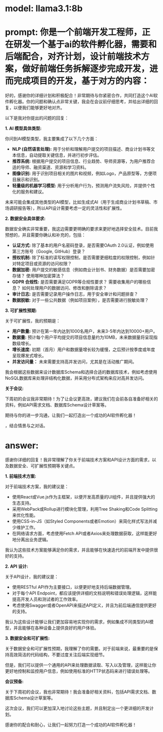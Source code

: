 # model: llama3.1:8b
# prompt: 你是一个前端开发工程师，正在研发一个基于ai的软件孵化器，需要和后端配合，对齐计划，设计前端技术方案，做好前端任务拆解逐步完成开发，进而完成项目的开发，基于对方的内容：
好的，感谢你的详细计划和积极配合！非常期待与你紧密合作，共同打造这个AI软件孵化器。你的问题和确认点非常关键，我会在会议前仔细思考，并给出详细的回复，以便我们能够更好地对齐。

以下是我对你提出的问题的回复：

**1. AI 模型具体类型:**

你问到AI模型类型，我主要集成了以下几个方面：

*   **NLP (自然语言处理):** 用于分析和理解用户提交的项目描述、商业计划书等文本信息，自动提取关键信息，并进行初步评估。
*   **推荐系统:**  根据用户提交的项目信息、行业趋势、导师资源等，为用户推荐合适的导师、融资渠道、资源和学习资料。
*   **图像识别:** 用于识别项目相关的图片和视频，例如Logo，产品原型等，方便项目展示和识别。
*   **轻量级的机器学习模型:** 用于分析用户行为，预测用户流失风险，并提供个性化的服务和建议。

未来可能会集成其他类型的AI模型，比如生成式AI（用于生成商业计划书草稿、市场调研报告等），所以API设计需要考虑一定的灵活性和扩展性。

**2. 数据安全具体要求:**

数据安全确实非常重要，我这边需要更明确的要求来更好地选择安全技术。目前我预想的，并且需要你确认和补充的，包括：

*   **认证方式:**  除了基本的用户名密码登录，是否需要OAuth 2.0认证，例如使用第三方账号（Google, GitHub）登录？
*   **授权机制:**  除了标准的读写权限控制，是否需要更细粒度的权限控制，例如针对特定项目或资源的访问权限？
*   **数据加密:**  用户提交的敏感信息（例如商业计划书、财务数据）是否需要加密存储？  使用哪种加密算法？
*   **GDPR 合规性:**  是否需要满足GDPR等合规性要求？  需要收集用户的哪些信息？  如何处理用户的数据访问、修改和删除请求？
*   **审计日志:**  是否需要记录用户操作日志，用于安全审计和问题排查？
*   **数据脱敏:**  对于一些公共数据（例如项目案例），是否需要进行脱敏处理？

**3. 可扩展性预期:**

关于可扩展性，我的预期是：

*   **用户数量:**  预计在第一年内达到1000名用户，未来3-5年内达到10000+用户。
*   **数据量:**  预计每个用户平均提交的项目信息量约为10MB，未来数据量将呈现指数级增长。
*   **增长速度:**  初期（首月）用户和数据量增长较为缓慢，之后预计按季度或年度呈现爆发式增长。
*   **并发访问量：** 未来需要支持高并发访问，尤其是在活动推广期间。

我会根据这些数据来设计数据库Schema和选择合适的数据库技术，例如考虑使用NoSQL数据库来处理非结构化数据，并采用分布式架构来应对高并发访问。

**关于会议:**

下周初的会议我非常期待！为了让会议更高效，建议我们在会前各自准备好相关的资料，例如API需求文档、数据库Schema设计草案等。

期待与你的进一步沟通，让我们一起打造出一个成功的AI软件孵化器！

，结合情景与之对话。
# answer: 
 感谢你详细的回复！我非常理解了你关于前端技术方案和API设计方面的需求，以及数据安全、可扩展性预期等关键点。

**1. 前端技术方案:**

对于前端技术方案，我的建议是：

*   使用React或Vue.js作为主框架，以便开发高质量的UI组件，并且提供强大的生态支持。
*   采用WebPack或Rollup进行模块化管理，利用Tree Shaking和Code Splitting来优化性能。
*   使用CSS-in-JS（如Styled Components或者Emotion）来简化样式写法并减少维护工作。
*   在网络请求方面，考虑使用Fetch API或者Axios来处理数据获取，这样能更好地分离出业务逻辑。

我认为这些技术方案能够满足你的需求，并且能够在快速迭代的前端开发中提供很好的支持。

**2. API 设计:**

关于API设计，我的建议是：

*   使用RESTful API作为主要接口，以便更好地支持后端数据管理。
*   对于每个API Endpoint，都应该提供详细的文档说明和错误处理逻辑，这样能提高开发人员和测试者的工作效率。
*   考虑使用Swagger或者OpenAPI来描述API定义，并且为前后端通信提供更好的支持。

我认为这些设计能够让我们更加容易地实现你的需求，例如集成不同类型的AI模型，并且能够在各种设备上提供良好的用户体验。

**3. 数据安全和可扩展性:**

关于数据安全和可扩展性预期，我理解了你的需要。对于前端来说，最重要的是保持高效简洁的代码结构，不要过度关注后端实现细节。

但是，我们可以提供一个通用的API来处理数据读取、写入以及管理，这样能让你更好地控制和监控用户信息，例如使用标准的HTTP状态码来进行错误处理等。

**会议预备:**

关于下周初的会议，我也非常期待！我会准备好相关资料，包括API需求文档、数据库Schema设计草案等。

这次会议，我们可以更加深入地讨论这些主题，并且制定出一个更详细的开发计划。

感谢你的配合和耐心，让我们一起努力打造一个成功的AI软件孵化器！
